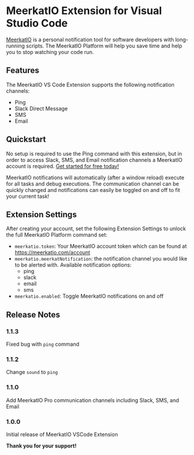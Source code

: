 # MeerkatIO Extension for Visual Studio Code

[MeerkatIO](https://meerkatio.com) is a personal notification tool for software developers with long-running scripts. The MeerkatIO Platform will help you save time and help you to stop watching your code run.

## Features

The MeerkatIO VS Code Extension supports the following notification channels:
- Ping
- Slack Direct Message
- SMS
- Email

## Quickstart
No setup is required to use the Ping command with this extension, but in order to access Slack, SMS, and Email notification channels a MeerkatIO account is required. [Get started for free today!](https://meerkatio.com/register)

MeerkatIO notifications will automatically (after a window reload) execute for all tasks and debug executions. The communication channel can be quickly changed and notifications can easily be toggled on and off to fit your current task!

## Extension Settings
After creating your account, set the following Extension Settings to unlock the full MeerkatIO Platform command set:

* `meerkatio.token`: Your MeerkatIO account token which can be found at https://meerkatio.com/account
* `meerkatio.meerkatNotification`: the notification channel you would like to be alerted with. Available notification options:
    * ping
    * slack
    * email
    * sms
* `meerkatio.enabled`: Toggle MeerkatIO notifications on and off

## Release Notes

### 1.1.3

Fixed bug with `ping` command

### 1.1.2

Change `sound` to `ping`

### 1.1.0

Add MeerkatIO Pro communication channels including Slack, SMS, and Email

### 1.0.0

Initial release of MeerkatIO VSCode Extension


**Thank you for your support!**
